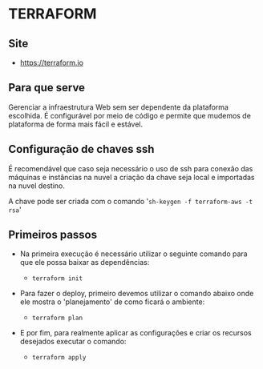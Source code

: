 # TERRAFORM

## Site
- https://terraform.io

## Para que serve
Gerenciar a infraestrutura Web sem ser dependente da plataforma escolhida.
É configurável por meio de código e permite que mudemos de plataforma de forma mais fácil e estável.

## Configuração de chaves ssh
É recomendável que caso seja necessário o uso de ssh para conexão das máquinas e instâncias na nuvel a criação da chave seja local e importadas na nuvel destino.

A chave pode ser criada com o comando '`sh-keygen -f terraform-aws -t rsa`'

## Primeiros passos
- Na primeira execução é necessário utilizar o seguinte comando para que ele possa baixar as dependências:
    - `terraform init`

- Para fazer o deploy, primeiro devemos utilizar o comando abaixo onde ele mostra o 'planejamento' de como ficará o ambiente:
    - `terraform plan`

- E por fim, para realmente aplicar as configurações e criar os recursos desejados executar o comando:
    - `terraform apply`

